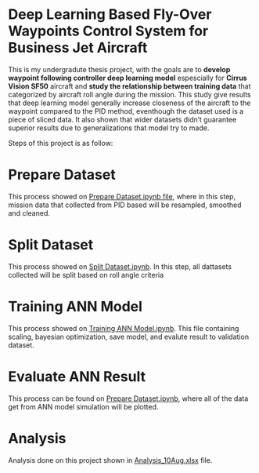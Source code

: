 # Deep Learning Based Fly-Over Waypoints Control System for Business Jet Aircraft

This is my undergradute thesis project, with the goals are to **develop waypoint following controller deep learning model** espescially for **Cirrus Vision SF50** aircraft and **study the relationship between training data** that categorized by aircraft roll angle during the mission. This study give results that deep learning model generally increase closeness of the aircraft to the waypoint compared to the PID method, eventhough the dataset used is a piece of sliced data. It also shown that wider datasets didn’t guarantee superior results due to generalizations that model try to made.

Steps of this project is as follow: 

# Prepare Dataset
This process showed on [Prepare Dataset.ipynb file](https://github.com/adikelvianto/Fly-Over_Waypoints_ANN/blob/main/Prepare%20Dataset.ipynb), where in this step, mission data that collected from PID based will be resampled, smoothed and cleaned. 

# Split Dataset
This process showed on [Split Dataset.ipynb](https://github.com/adikelvianto/Fly-Over_Waypoints_ANN/blob/main/Split%20Dataset.ipynb). In this step, all dattasets collected will be split based on roll angle criteria

# Training ANN Model
This process showed on [Training ANN Model.ipynb](https://github.com/adikelvianto/Fly-Over_Waypoints_ANN/blob/main/Split%20Dataset.ipynb). This file containing scaling, bayesian optimization, save model, and evalute result to validation dataset. 

# Evaluate ANN Result
This process can be found on [Prepare Dataset.ipynb](https://github.com/adikelvianto/Fly-Over_Waypoints_ANN/blob/main/Evalute%20ANN%20Result.ipynb), where all of the data get from ANN model simulation will be plotted.

# Analysis
Analysis done on this project shown in [Analysis_10Aug.xlsx](https://github.com/adikelvianto/Fly-Over_Waypoints_ANN/blob/main/Analysis_10Aug.xlsx) file. 
